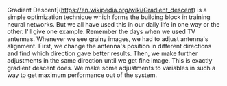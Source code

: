 Gradient Descent](https://en.wikipedia.org/wiki/Gradient_descent) is a simple optimization technique which forms the building block in training neural networks.
But we all have used this in our daily life in one way or the other. I'll give one example. Remember the days when we
used TV antennas. Whenever we see grainy images, we had to adjust antenna's alignment.
First, we change the antenna's position in different directions and find which direction gave better results. Then, we make further adjustments in the same direction until we get fine image.
This is exactly gradient descent does. We make some adjustments to variables in such a way to get maximum performance out of the system.
